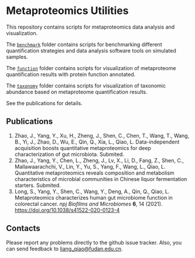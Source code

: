 # Metaproteomics Utilities

This repository contains scripts for metaproteomics data analysis and visualization.

The [`benchmark`](benchmark) folder contains scripts for benchmarking different 
quantification strategies and data analysis software tools on simulated samples.

The [`function`](function) folder contains scripts for visualization of metaproteome 
quantification results with protein function annotated.

The [`taxonomy`](taxonomy) folder contains scripts for visualization of taxonomic 
abundance based on metaproteome quantification results.

See the publications for details.

## Publications
1. Zhao, J., Yang, Y., Xu, H., Zheng, J., Shen, C., Chen, T., Wang, T., Wang, B., Yi, J., Zhao, D., Wu, E., Qin, Q., Xia, L., Qiao, L. Data-independent acquisition boosts quantitative metaproteomics for deep characterization of gut microbiota. Submited.
2. Zhao, J., Yang, Y., Chen, L., Zheng, J., Lv, X., Li, D., Fang, Z., Shen, C., Mallawaarachchi, V., Lin, Y., Yu, S., Yang, F., Wang, L., Qiao, L. Quantitative metaproteomics reveals composition and metabolism characteristics of microbial communities in Chinese liquor fermentation starters. Submited.
3. Long, S., Yang, Y., Shen, C., Wang, Y., Deng, A., Qin, Q., Qiao, L. Metaproteomics characterizes human gut microbiome function in colorectal cancer. *npj Biofilms and Microbiomes* **6**, 14 (2021). https://doi.org/10.1038/s41522-020-0123-4

## Contacts
Please report any problems directly to the github issue tracker. Also, you can send feedback to liang_qiao@fudan.edu.cn.